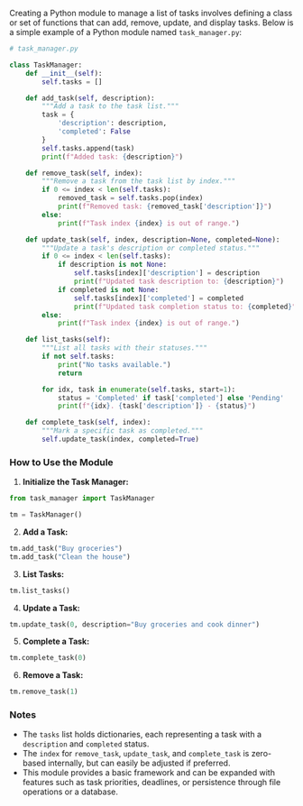 Creating a Python module to manage a list of tasks involves defining a class or set of functions that can add, remove, update, and display tasks. Below is a simple example of a Python module named `task_manager.py`:

```python
# task_manager.py

class TaskManager:
    def __init__(self):
        self.tasks = []

    def add_task(self, description):
        """Add a task to the task list."""
        task = {
            'description': description,
            'completed': False
        }
        self.tasks.append(task)
        print(f"Added task: {description}")

    def remove_task(self, index):
        """Remove a task from the task list by index."""
        if 0 <= index < len(self.tasks):
            removed_task = self.tasks.pop(index)
            print(f"Removed task: {removed_task['description']}")
        else:
            print(f"Task index {index} is out of range.")

    def update_task(self, index, description=None, completed=None):
        """Update a task's description or completed status."""
        if 0 <= index < len(self.tasks):
            if description is not None:
                self.tasks[index]['description'] = description
                print(f"Updated task description to: {description}")
            if completed is not None:
                self.tasks[index]['completed'] = completed
                print(f"Updated task completion status to: {completed}")
        else:
            print(f"Task index {index} is out of range.")

    def list_tasks(self):
        """List all tasks with their statuses."""
        if not self.tasks:
            print("No tasks available.")
            return

        for idx, task in enumerate(self.tasks, start=1):
            status = 'Completed' if task['completed'] else 'Pending'
            print(f"{idx}. {task['description']} - {status}")

    def complete_task(self, index):
        """Mark a specific task as completed."""
        self.update_task(index, completed=True)
```

### How to Use the Module

1. **Initialize the Task Manager:**

```python
from task_manager import TaskManager

tm = TaskManager()
```

2. **Add a Task:**

```python
tm.add_task("Buy groceries")
tm.add_task("Clean the house")
```

3. **List Tasks:**

```python
tm.list_tasks()
```

4. **Update a Task:**

```python
tm.update_task(0, description="Buy groceries and cook dinner")
```

5. **Complete a Task:**

```python
tm.complete_task(0)
```

6. **Remove a Task:**

```python
tm.remove_task(1)
```

### Notes

- The `tasks` list holds dictionaries, each representing a task with a `description` and `completed` status.
- The `index` for `remove_task`, `update_task`, and `complete_task` is zero-based internally, but can easily be adjusted if preferred.
- This module provides a basic framework and can be expanded with features such as task priorities, deadlines, or persistence through file operations or a database.